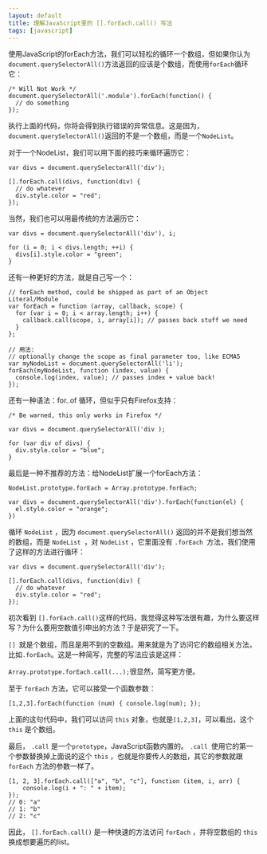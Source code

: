 ```yaml
---
layout: default
title: 理解JavaScript里的 [].forEach.call() 写法
tags: [javascript]
---
```


使用JavaScript的forEach方法，我们可以轻松的循环一个数组，但如果你认为`document.querySelectorAll()`方法返回的应该是个数组，而使用`forEach`循环它：

	/* Will Not Work */
	document.querySelectorAll('.module').forEach(function() {
	  // do something
	});

执行上面的代码，你将会得到执行错误的异常信息。这是因为，`document.querySelectorAll()`返回的不是一个数组，而是一个`NodeList`。

对于一个NodeList，我们可以用下面的技巧来循环遍历它：

	var divs = document.querySelectorAll('div');

	[].forEach.call(divs, function(div) {
	  // do whatever
	  div.style.color = "red";
	});

当然，我们也可以用最传统的方法遍历它：

	var divs = document.querySelectorAll('div'), i;

	for (i = 0; i < divs.length; ++i) {
	  divs[i].style.color = "green";
	}

还有一种更好的方法，就是自己写一个：

	// forEach method, could be shipped as part of an Object Literal/Module
	var forEach = function (array, callback, scope) {
	  for (var i = 0; i < array.length; i++) {
	    callback.call(scope, i, array[i]); // passes back stuff we need
	  }
	};

	// 用法:
	// optionally change the scope as final parameter too, like ECMA5
	var myNodeList = document.querySelectorAll('li');
	forEach(myNodeList, function (index, value) {
	  console.log(index, value); // passes index + value back!
	});

还有一种语法：for..of 循环，但似乎只有Firefox支持：

	/* Be warned, this only works in Firefox */

	var divs = document.querySelectorAll('div );

	for (var div of divs) {
	  div.style.color = "blue";
	}

最后是一种不推荐的方法：给NodeList扩展一个forEach方法：

	NodeList.prototype.forEach = Array.prototype.forEach;

	var divs = document.querySelectorAll('div').forEach(function(el) {
	  el.style.color = "orange";
	})

循环 `NodeList` ，因为 `document.querySelectorAll()` 返回的并不是我们想当然的数组，而是 `NodeList `，对 `NodeList` ，它里面没有 `.forEach `方法，我们使用了这样的方法进行循环：

	var divs = document.querySelectorAll('div');

	[].forEach.call(divs, function(div) {
	  // do whatever
	  div.style.color = "red";
	});

初次看到 `[].forEach.call()`这样的代码，我觉得这种写法很有趣，为什么要这样写？为什么要用空数值引申出的方法？于是研究了一下。

`[] `就是个数组，而且是用不到的空数组。用来就是为了访问它的数组相关方法，比如` .forEach `。这是一种简写，完整的写法应该是这样：

`Array.prototype.forEach.call(...);`很显然，简写更方便。

至于 `forEach` 方法，它可以接受一个函数参数：

	[1,2,3].forEach(function (num) { console.log(num); });

上面的这句代码中，我们可以访问 `this` 对象，也就是` [1,2,3] `，可以看出，这个 `this` 是个数组。

最后， `.call` 是一个`prototype`，JavaScript函数内置的。 `.call `使用它的第一个参数替换掉上面说的这个 `this` ，也就是你要传人的数组，其它的参数就跟 `forEach` 方法的参数一样了。

	[1, 2, 3].forEach.call(["a", "b", "c"], function (item, i, arr) {
	    console.log(i + ": " + item);
	});
	// 0: "a"
	// 1: "b"
	// 2: "c"

因此， `[].forEach.call()` 是一种快速的方法访问 `forEach` ，并将空数组的 `this` 换成想要遍历的list。